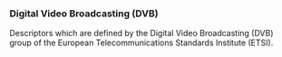 ### Digital Video Broadcasting (DVB)

Descriptors which are defined by the Digital Video Broadcasting (DVB) group
of the European Telecommunications Standards Institute (ETSI).

